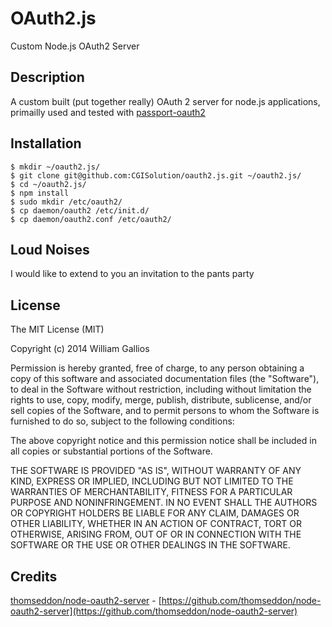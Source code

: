 OAuth2.js
=========

Custom Node.js OAuth2 Server

## Description
A custom built (put together really) OAuth 2 server for node.js applications, primailly used and tested with [passport-oauth2](https://github.com/jaredhanson/passport-oauth2)

## Installation
    $ mkdir ~/oauth2.js/
    $ git clone git@github.com:CGISolution/oauth2.js.git ~/oauth2.js/
    $ cd ~/oauth2.js/
    $ npm install
    $ sudo mkdir /etc/oauth2/
    $ cp daemon/oauth2 /etc/init.d/
    $ cp daemon/oauth2.conf /etc/oauth2/

## Loud Noises
I would like to extend to you an invitation to the pants party


## License

The MIT License (MIT)

Copyright (c) 2014 William Gallios

Permission is hereby granted, free of charge, to any person obtaining a copy
of this software and associated documentation files (the "Software"), to deal
in the Software without restriction, including without limitation the rights
to use, copy, modify, merge, publish, distribute, sublicense, and/or sell
copies of the Software, and to permit persons to whom the Software is
furnished to do so, subject to the following conditions:

The above copyright notice and this permission notice shall be included in
all copies or substantial portions of the Software.

THE SOFTWARE IS PROVIDED "AS IS", WITHOUT WARRANTY OF ANY KIND, EXPRESS OR
IMPLIED, INCLUDING BUT NOT LIMITED TO THE WARRANTIES OF MERCHANTABILITY,
FITNESS FOR A PARTICULAR PURPOSE AND NONINFRINGEMENT. IN NO EVENT SHALL THE
AUTHORS OR COPYRIGHT HOLDERS BE LIABLE FOR ANY CLAIM, DAMAGES OR OTHER
LIABILITY, WHETHER IN AN ACTION OF CONTRACT, TORT OR OTHERWISE, ARISING FROM,
OUT OF OR IN CONNECTION WITH THE SOFTWARE OR THE USE OR OTHER DEALINGS IN
THE SOFTWARE.

## Credits
[thomseddon/node-oauth2-server](https://github.com/thomseddon/node-oauth2-server) - [https://github.com/thomseddon/node-oauth2-server](https://github.com/thomseddon/node-oauth2-server)
